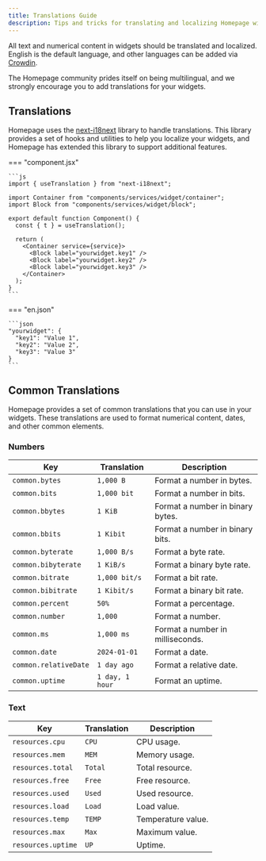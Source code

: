 ```yaml
---
title: Translations Guide
description: Tips and tricks for translating and localizing Homepage widgets.
---
```


All text and numerical content in widgets should be translated and localized. English is the default language, and other languages can be added via [Crowdin](https://crowdin.com/project/gethomepage).

The Homepage community prides itself on being multilingual, and we strongly encourage you to add translations for your widgets.

## Translations

Homepage uses the [next-i18next](https://github.com/i18next/next-i18next) library to handle translations. This library provides a set of hooks and utilities to help you localize your widgets, and Homepage has extended this library to support additional features.

=== "component.jsx"

    ```js
    import { useTranslation } from "next-i18next";

    import Container from "components/services/widget/container";
    import Block from "components/services/widget/block";

    export default function Component() {
      const { t } = useTranslation();

      return (
        <Container service={service}>
          <Block label="yourwidget.key1" />
          <Block label="yourwidget.key2" />
          <Block label="yourwidget.key3" />
        </Container>
      );
    }
    ```

=== "en.json"

    ```json
    "yourwidget": {
      "key1": "Value 1",
      "key2": "Value 2",
      "key3": "Value 3"
    }
    ```

## Common Translations

Homepage provides a set of common translations that you can use in your widgets. These translations are used to format numerical content, dates, and other common elements.

### Numbers

| Key                   | Translation     | Description                      |
| --------------------- | --------------- | -------------------------------- |
| `common.bytes`        | `1,000 B`       | Format a number in bytes.        |
| `common.bits`         | `1,000 bit`     | Format a number in bits.         |
| `common.bbytes`       | `1 KiB`         | Format a number in binary bytes. |
| `common.bbits`        | `1 Kibit`       | Format a number in binary bits.  |
| `common.byterate`     | `1,000 B/s`     | Format a byte rate.              |
| `common.bibyterate`   | `1 KiB/s`       | Format a binary byte rate.       |
| `common.bitrate`      | `1,000 bit/s`   | Format a bit rate.               |
| `common.bibitrate`    | `1 Kibit/s`     | Format a binary bit rate.        |
| `common.percent`      | `50%`           | Format a percentage.             |
| `common.number`       | `1,000`         | Format a number.                 |
| `common.ms`           | `1,000 ms`      | Format a number in milliseconds. |
| `common.date`         | `2024-01-01`    | Format a date.                   |
| `common.relativeDate` | `1 day ago`     | Format a relative date.          |
| `common.uptime`       | `1 day, 1 hour` | Format an uptime.                |

### Text

| Key                | Translation | Description        |
| ------------------ | ----------- | ------------------ |
| `resources.cpu`    | `CPU`       | CPU usage.         |
| `resources.mem`    | `MEM`       | Memory usage.      |
| `resources.total`  | `Total`     | Total resource.    |
| `resources.free`   | `Free`      | Free resource.     |
| `resources.used`   | `Used`      | Used resource.     |
| `resources.load`   | `Load`      | Load value.        |
| `resources.temp`   | `TEMP`      | Temperature value. |
| `resources.max`    | `Max`       | Maximum value.     |
| `resources.uptime` | `UP`        | Uptime.            |

